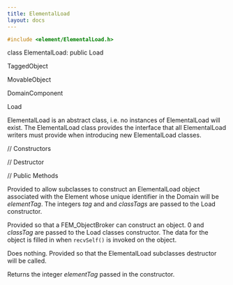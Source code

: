 ```yaml
---
title: ElementalLoad 
layout: docs
---
```


```cpp
#include <element/ElementalLoad.h>
```



class ElementalLoad: public Load



TaggedObject


MovableObject


DomainComponent


Load






ElementalLoad is an abstract class, i.e. no instances of ElementalLoad
will exist. The ElementalLoad class provides the interface that all
ElementalLoad writers must provide when introducing new ElementalLoad
classes.

// Constructors







// Destructor






// Public Methods







Provided to allow subclasses to construct an ElementalLoad object
associated with the Element whose unique identifier in the Domain will
be *elementTag*. The integers *tag* and and *classTags* are passed to
the Load constructor.

Provided so that a FEM_ObjectBroker can construct an object. $0$ and
*classTag* are passed to the Load classes constructor. The data for the
object is filled in when `recvSelf()` is invoked on the object.




Does nothing. Provided so that the ElementalLoad subclasses destructor
will be called.




Returns the integer *elementTag* passed in the constructor.
